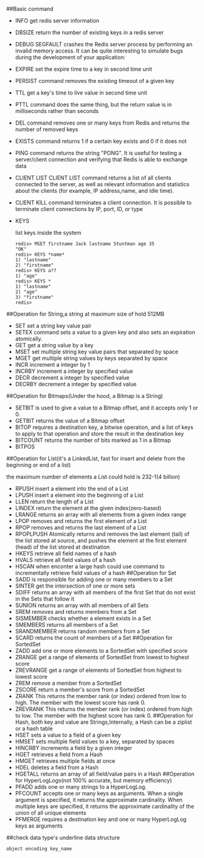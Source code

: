##Basic command
- INFO  get redis server information
- DBSIZE  return the number of existing keys in a redis server
- DEBUG SEGFAULT  crashes the Redis server process by performing an invalid memory access. It can be quite interesting to simulate bugs during the development of your application:
- EXPIRE set the expire time to a key in second time unit
- PERSIST command removes the existing timeout of a given key
- TTL get a key's time to live value in second  time unit
- PTTL command does the same thing, but the return value is in milliseconds rather than seconds
- DEL command removes one or many keys from Redis and returns the number of removed keys
- EXISTS command returns 1 if a certain key exists and 0 if it does not
- PING command returns the string "PONG". It is useful for testing a server/client connection and verifying that Redis is able to exchange data

- CLIENT LIST CLIENT LIST command returns a list of all clients connected to the server, as well as relevant information and statistics about the clients (for example, IP address,name, and idle time).
- CLIENT KILL command terminates a client connection. It is possible to terminate client connections by IP, port, ID, or type


- KEYS 

    list keys inside the system
    ```
    redis> MSET firstname Jack lastname Stuntman age 35
    "OK"
    redis> KEYS *name*
    1) "lastname"
    2) "firstname"
    redis> KEYS a??
    1) "age"
    redis> KEYS *
    1) "lastname"
    2) "age"
    3) "firstname"
    redis> 
    ```

##Operation for String,a string at maximum size of hold 512MB
- SET set a string key value pair
- SETEX command sets a value to a given key and also sets an expiration atomically.
- GET get a string value by a key
- MSET set multiple string key value pairs that separated by space
- MGET get multiple string values by keys separated by space
- INCR increment a integer by 1
- INCRBY increment a integer by specified value
- DECR decrement a integer by specified value
- DECRBY decrement a integer by specified value

##Operation for Bitmaps(Under the hood, a Bitmap is a String)
- SETBIT is used to give a value to a Bitmap offset, and it accepts only 1 or 0.
- GETBIT returns the value of a Bitmap offset
- BITOP requires a destination key, a bitwise operation, and a list of keys to apply to that operation and store the result in the destination key
- BITCOUNT returns the number of bits marked as 1 in a Bitmap
- BITPOS

##Operation for List(it's a LinkedList, fast for insert and delete from the beginning or end of a list)

the maximum number of elements a List could hold is 232-1(4 billion)
- RPUSH insert a element into the end of a List
- LPUSH insert a element into the beginning of a List
- LLEN return the length of a List
- LINDEX return the element at the given index(zero-based)
- LRANGE returns an array with all elements from a given index range
- LPOP removes and returns the first element of a List
- RPOP removes and returns the last element of a List
- RPOPLPUSH Atomically returns and removes the last element (tail) of the list stored at source, and pushes the element at the first element (head) of the list stored at destination
- HKEYS retrieve all field names of a hash
- HVALS retrieve all field values of a hash
- HSCAN when enconter a large hash could use command to incrementally retrieve  field values of a hash
##Operation for Set
- SADD is responsible for adding one or many members to a Set
- SINTER get the intersection of one or more sets
- SDIFF returns an array with all members of the first Set that do not exist in the Sets that follow it
- SUNION returns an array with all members of all Sets
- SREM removes and returns members from a Set
- SISMEMBER checks whether a element exists in a Set
- SMEMBERS returns all members of a Set
- SRANDMEMBER returns random members from a Set
- SCARD returns the count of members of a Set
##Operation for SortedSet
- ZADD add one or more elements to a SortedSet with specified score
- ZRANGE get a range of elements of SortedSet from lowest to highest score
- ZREVRANGE get a range of elements of SortedSet from highest to lowest score
- ZREM remove a member from a SortedSet
- ZSCORE return a member's score from a SortedSet
- ZRANK This returns the member rank (or index) ordered from low to high. The member with the lowest score has rank 0.
- ZREVRANK This returns the member rank (or index) ordered from high to low. The member with the highest score has rank 0.
##Operation for Hash, both key and value are Strings,Internally, a Hash can be a ziplist or a hash table
- HSET sets a value to a field of a given key
- HMSET sets multiple field values to a key, separated by spaces
- HINCRBY increments a field by a given integer
- HGET retrieves a field from a Hash
- HMGET retrieves multiple fields at once
- HDEL deletes a field from a Hash
- HGETALL returns an array of all field/value pairs in a Hash
##Operation for HyperLogLogs(not 100% accurate, but memory efficiency)
- PFADD adds one or many strings to a HyperLogLog.
- PFCOUNT accepts one or many keys as arguments. When a single argument is specified, it returns the approximate cardinality. When multiple keys are specified, it returns the approximate cardinality of the union of all unique elements
- PFMERGE requires a destination key and one or many HyperLogLog keys as arguments

##check data type's underline data structure
```
object encoding key_name
```
